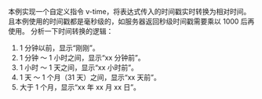 本例实现一个自定义指令 v-time，将表达式传入的时间戳实时转换为相对时间。且本例使用的时间戳都是毫秒级的，如服务器返回秒级时间戳需要乘以 1000 后再使用。
分析一下时间转换的逻辑：
1. 1 分钟以前，显示“刚刚”。
2. 1 分钟 ～ 1 小时之间，显示“xx 分钟前”。
3. 1 小时 ～ 1 天之间，显示“xx 小时前”。
4. 1 天 ～ 1 个月（31 天）之间，显示“xx 天前”。
5. 大于 1 个月，显示“xx 年 xx 月 xx 日”。
